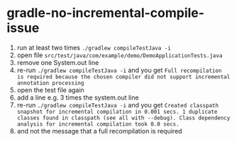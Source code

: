 # gradle-no-incremental-compile-issue

1. run at least two times `./gradlew compileTestJava -i`
1. open file `src/test/java/com/example/demo/DemoApplicationTests.java`
1. remove one System.out line
1. re-run `./gradlew compileTestJava -i` and you get `Full recompilation is required because the chosen compiler did not support incremental annotation processing`
1. open the test file again
1. add a line e.g. 3 times the system.out line
1. re-run `./gradlew compileTestJava -i` and you get `Created classpath snapshot for incremental compilation in 0.001 secs. 1 duplicate classes found in classpath (see all with --debug). Class dependency analysis for incremental compilation took 0.0 secs.`
1. and not the message that a full recompilation is required
